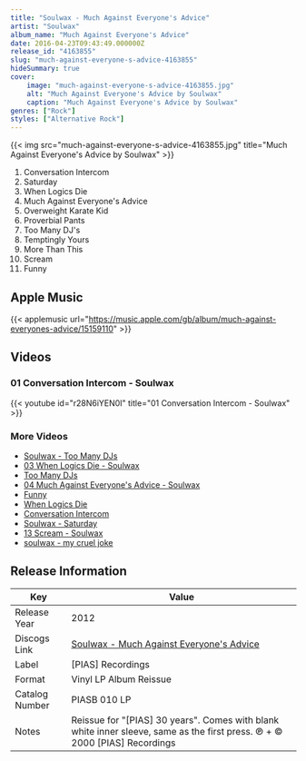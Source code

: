 ```yaml
---
title: "Soulwax - Much Against Everyone's Advice"
artist: "Soulwax"
album_name: "Much Against Everyone's Advice"
date: 2016-04-23T09:43:49.000000Z
release_id: "4163855"
slug: "much-against-everyone-s-advice-4163855"
hideSummary: true
cover:
    image: "much-against-everyone-s-advice-4163855.jpg"
    alt: "Much Against Everyone's Advice by Soulwax"
    caption: "Much Against Everyone's Advice by Soulwax"
genres: ["Rock"]
styles: ["Alternative Rock"]
---
```


{{< img src="much-against-everyone-s-advice-4163855.jpg" title="Much Against Everyone's Advice by Soulwax" >}}

<!-- section break -->

1. Conversation Intercom
2. Saturday
3. When Logics Die
4. Much Against Everyone's Advice
5. Overweight Karate Kid
6. Proverbial Pants
7. Too Many DJ's
8. Temptingly Yours
9. More Than This
10. Scream
11. Funny

<!-- section break -->




## Apple Music
{{< applemusic url="https://music.apple.com/gb/album/much-against-everyones-advice/15159110" >}}





## Videos
### 01   Conversation Intercom - Soulwax
{{< youtube id="r28N6iYEN0I" title="01   Conversation Intercom - Soulwax" >}}<br>

### More Videos

- [Soulwax - Too Many DJs](https://www.youtube.com/watch?v=C6xHYuuYdoM)
- [03   When Logics Die - Soulwax](https://www.youtube.com/watch?v=fIe4ygIvwKM)
- [Too Many DJs](https://www.youtube.com/watch?v=gJ9ao8u4GMY)
- [04   Much Against Everyone's Advice - Soulwax](https://www.youtube.com/watch?v=Jm7N789FXUg)
- [Funny](https://www.youtube.com/watch?v=eNimQu7lx40)
- [When Logics Die](https://www.youtube.com/watch?v=x5hVMKDpMnU)
- [Conversation Intercom](https://www.youtube.com/watch?v=7yx7uoojLM0)
- [Soulwax - Saturday](https://www.youtube.com/watch?v=Dxq9VnAoV9A)
- [13   Scream - Soulwax](https://www.youtube.com/watch?v=gAeNoZR6zcA)
- [soulwax - my cruel joke](https://www.youtube.com/watch?v=rW7UzZ9sqKc)


## Release Information
|  Key           | Value                                                |
| ---------------| ---------------------------------------------------- |
| Release Year   | 2012                                   |
| Discogs Link   | [Soulwax - Much Against Everyone's Advice](https://www.discogs.com/release/4163855-Soulwax-Much-Against-Everyones-Advice) |
| Label          | [PIAS] Recordings |
| Format         | Vinyl LP Album Reissue |
| Catalog Number | PIASB 010 LP |
| Notes | Reissue for "[PIAS] 30 years".  Comes with blank white inner sleeve, same as the first press.  ℗ + © 2000 [PIAS] Recordings |